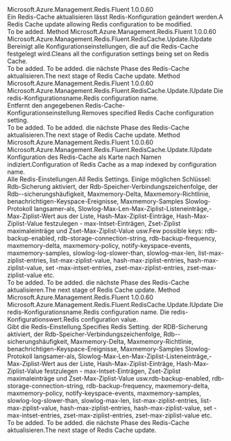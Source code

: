<Type Name="IWithRedisConfiguration" FullName="Microsoft.Azure.Management.Redis.Fluent.RedisCache.Update.IWithRedisConfiguration">
  <TypeSignature Language="C#" Value="public interface IWithRedisConfiguration" />
  <TypeSignature Language="ILAsm" Value=".class public interface auto ansi abstract IWithRedisConfiguration" />
  <TypeSignature Language="DocId" Value="T:Microsoft.Azure.Management.Redis.Fluent.RedisCache.Update.IWithRedisConfiguration" />
  <TypeSignature Language="VB.NET" Value="Public Interface IWithRedisConfiguration" />
  <TypeSignature Language="F#" Value="type IWithRedisConfiguration = interface" />
  <AssemblyInfo>
    <AssemblyName>Microsoft.Azure.Management.Redis.Fluent</AssemblyName>
    <AssemblyVersion>1.0.0.60</AssemblyVersion>
  </AssemblyInfo>
  <Interfaces />
  <Docs>
    <summary>
            <span data-ttu-id="b33a5-101">Ein Redis-Cache aktualisieren lässt Redis-Konfiguration geändert werden.</span><span class="sxs-lookup"><span data-stu-id="b33a5-101">A Redis Cache update allowing Redis configuration to be modified.</span></span>
            </summary>
    <remarks>To be added.</remarks>
  </Docs>
  <Members>
    <Member MemberName="WithoutRedisConfiguration">
      <MemberSignature Language="C#" Value="public Microsoft.Azure.Management.Redis.Fluent.RedisCache.Update.IUpdate WithoutRedisConfiguration ();" />
      <MemberSignature Language="ILAsm" Value=".method public hidebysig newslot virtual instance class Microsoft.Azure.Management.Redis.Fluent.RedisCache.Update.IUpdate WithoutRedisConfiguration() cil managed" />
      <MemberSignature Language="DocId" Value="M:Microsoft.Azure.Management.Redis.Fluent.RedisCache.Update.IWithRedisConfiguration.WithoutRedisConfiguration" />
      <MemberSignature Language="VB.NET" Value="Public Function WithoutRedisConfiguration () As IUpdate" />
      <MemberSignature Language="F#" Value="abstract member WithoutRedisConfiguration : unit -&gt; Microsoft.Azure.Management.Redis.Fluent.RedisCache.Update.IUpdate" Usage="iWithRedisConfiguration.WithoutRedisConfiguration " />
      <MemberType>Method</MemberType>
      <AssemblyInfo>
        <AssemblyName>Microsoft.Azure.Management.Redis.Fluent</AssemblyName>
        <AssemblyVersion>1.0.0.60</AssemblyVersion>
      </AssemblyInfo>
      <ReturnValue>
        <ReturnType>Microsoft.Azure.Management.Redis.Fluent.RedisCache.Update.IUpdate</ReturnType>
      </ReturnValue>
      <Parameters />
      <Docs>
        <summary>
            <span data-ttu-id="b33a5-102">Bereinigt alle Konfigurationseinstellungen, die auf die Redis-Cache festgelegt wird.</span><span class="sxs-lookup"><span data-stu-id="b33a5-102">Cleans all the configuration settings being set on Redis Cache.</span></span>
            </summary>
        <returns>To be added.</returns>
        <remarks>To be added.</remarks>
        <return><span data-ttu-id="b33a5-103">die nächste Phase des Redis-Cache aktualisieren.</span><span class="sxs-lookup"><span data-stu-id="b33a5-103">The next stage of Redis Cache update.</span></span></return>
      </Docs>
    </Member>
    <Member MemberName="WithoutRedisConfiguration">
      <MemberSignature Language="C#" Value="public Microsoft.Azure.Management.Redis.Fluent.RedisCache.Update.IUpdate WithoutRedisConfiguration (string key);" />
      <MemberSignature Language="ILAsm" Value=".method public hidebysig newslot virtual instance class Microsoft.Azure.Management.Redis.Fluent.RedisCache.Update.IUpdate WithoutRedisConfiguration(string key) cil managed" />
      <MemberSignature Language="DocId" Value="M:Microsoft.Azure.Management.Redis.Fluent.RedisCache.Update.IWithRedisConfiguration.WithoutRedisConfiguration(System.String)" />
      <MemberSignature Language="VB.NET" Value="Public Function WithoutRedisConfiguration (key As String) As IUpdate" />
      <MemberSignature Language="F#" Value="abstract member WithoutRedisConfiguration : string -&gt; Microsoft.Azure.Management.Redis.Fluent.RedisCache.Update.IUpdate" Usage="iWithRedisConfiguration.WithoutRedisConfiguration key" />
      <MemberType>Method</MemberType>
      <AssemblyInfo>
        <AssemblyName>Microsoft.Azure.Management.Redis.Fluent</AssemblyName>
        <AssemblyVersion>1.0.0.60</AssemblyVersion>
      </AssemblyInfo>
      <ReturnValue>
        <ReturnType>Microsoft.Azure.Management.Redis.Fluent.RedisCache.Update.IUpdate</ReturnType>
      </ReturnValue>
      <Parameters>
        <Parameter Name="key" Type="System.String" />
      </Parameters>
      <Docs>
        <param name="key"><span data-ttu-id="b33a5-104">Die redis-Konfigurationsname.</span><span class="sxs-lookup"><span data-stu-id="b33a5-104">Redis configuration name.</span></span></param>
        <summary>
            <span data-ttu-id="b33a5-105">Entfernt den angegebenen Redis-Cache-Konfigurationseinstellung.</span><span class="sxs-lookup"><span data-stu-id="b33a5-105">Removes specified Redis Cache configuration setting.</span></span>
            </summary>
        <returns>To be added.</returns>
        <remarks>To be added.</remarks>
        <return><span data-ttu-id="b33a5-106">die nächste Phase des Redis-Cache aktualisieren.</span><span class="sxs-lookup"><span data-stu-id="b33a5-106">The next stage of Redis Cache update.</span></span></return>
      </Docs>
    </Member>
    <Member MemberName="WithRedisConfiguration">
      <MemberSignature Language="C#" Value="public Microsoft.Azure.Management.Redis.Fluent.RedisCache.Update.IUpdate WithRedisConfiguration (System.Collections.Generic.IDictionary&lt;string,string&gt; redisConfiguration);" />
      <MemberSignature Language="ILAsm" Value=".method public hidebysig newslot virtual instance class Microsoft.Azure.Management.Redis.Fluent.RedisCache.Update.IUpdate WithRedisConfiguration(class System.Collections.Generic.IDictionary`2&lt;string, string&gt; redisConfiguration) cil managed" />
      <MemberSignature Language="DocId" Value="M:Microsoft.Azure.Management.Redis.Fluent.RedisCache.Update.IWithRedisConfiguration.WithRedisConfiguration(System.Collections.Generic.IDictionary{System.String,System.String})" />
      <MemberSignature Language="VB.NET" Value="Public Function WithRedisConfiguration (redisConfiguration As IDictionary(Of String, String)) As IUpdate" />
      <MemberSignature Language="F#" Value="abstract member WithRedisConfiguration : System.Collections.Generic.IDictionary&lt;string, string&gt; -&gt; Microsoft.Azure.Management.Redis.Fluent.RedisCache.Update.IUpdate" Usage="iWithRedisConfiguration.WithRedisConfiguration redisConfiguration" />
      <MemberType>Method</MemberType>
      <AssemblyInfo>
        <AssemblyName>Microsoft.Azure.Management.Redis.Fluent</AssemblyName>
        <AssemblyVersion>1.0.0.60</AssemblyVersion>
      </AssemblyInfo>
      <ReturnValue>
        <ReturnType>Microsoft.Azure.Management.Redis.Fluent.RedisCache.Update.IUpdate</ReturnType>
      </ReturnValue>
      <Parameters>
        <Parameter Name="redisConfiguration" Type="System.Collections.Generic.IDictionary&lt;System.String,System.String&gt;" />
      </Parameters>
      <Docs>
        <param name="redisConfiguration"><span data-ttu-id="b33a5-107">Konfiguration des Redis-Cache als Karte nach Namen indiziert.</span><span class="sxs-lookup"><span data-stu-id="b33a5-107">Configuration of Redis Cache as a map indexed by configuration name.</span></span></param>
        <summary>
            <span data-ttu-id="b33a5-108">Alle Redis-Einstellungen.</span><span class="sxs-lookup"><span data-stu-id="b33a5-108">All Redis Settings.</span></span> <span data-ttu-id="b33a5-109">Einige möglichen Schlüssel: Rdb-Sicherung aktiviert, der Rdb-Speicher-Verbindungszeichenfolge, der Rdb--sicherungshäufigkeit, Maxmemory-Delta, Maxmemory-Richtlinie, benachrichtigen-Keyspace-Ereignisse, Maxmemory-Samples Slowlog-Protokoll langsamer-als, Slowlog-Max-Len-Max-Ziplist-Listeneinträge,-Max-Ziplist-Wert aus der Liste, Hash-Max-Ziplist-Einträge, Hash-Max-Ziplist-Value festzulegen - max-Intset-Einträgen, Zset-Ziplist maximaleinträge und Zset-Max-Ziplist-Value usw.</span><span class="sxs-lookup"><span data-stu-id="b33a5-109">Few possible keys: rdb-backup-enabled, rdb-storage-connection-string, rdb-backup-frequency, maxmemory-delta, maxmemory-policy, notify-keyspace-events, maxmemory-samples, slowlog-log-slower-than, slowlog-max-len, list-max-ziplist-entries, list-max-ziplist-value, hash-max-ziplist-entries, hash-max-ziplist-value, set -max-intset-entries, zset-max-ziplist-entries, zset-max-ziplist-value etc.</span></span>
            </summary>
        <returns>To be added.</returns>
        <remarks>To be added.</remarks>
        <return><span data-ttu-id="b33a5-110">die nächste Phase des Redis-Cache aktualisieren.</span><span class="sxs-lookup"><span data-stu-id="b33a5-110">The next stage of Redis Cache update.</span></span></return>
      </Docs>
    </Member>
    <Member MemberName="WithRedisConfiguration">
      <MemberSignature Language="C#" Value="public Microsoft.Azure.Management.Redis.Fluent.RedisCache.Update.IUpdate WithRedisConfiguration (string key, string value);" />
      <MemberSignature Language="ILAsm" Value=".method public hidebysig newslot virtual instance class Microsoft.Azure.Management.Redis.Fluent.RedisCache.Update.IUpdate WithRedisConfiguration(string key, string value) cil managed" />
      <MemberSignature Language="DocId" Value="M:Microsoft.Azure.Management.Redis.Fluent.RedisCache.Update.IWithRedisConfiguration.WithRedisConfiguration(System.String,System.String)" />
      <MemberSignature Language="VB.NET" Value="Public Function WithRedisConfiguration (key As String, value As String) As IUpdate" />
      <MemberSignature Language="F#" Value="abstract member WithRedisConfiguration : string * string -&gt; Microsoft.Azure.Management.Redis.Fluent.RedisCache.Update.IUpdate" Usage="iWithRedisConfiguration.WithRedisConfiguration (key, value)" />
      <MemberType>Method</MemberType>
      <AssemblyInfo>
        <AssemblyName>Microsoft.Azure.Management.Redis.Fluent</AssemblyName>
        <AssemblyVersion>1.0.0.60</AssemblyVersion>
      </AssemblyInfo>
      <ReturnValue>
        <ReturnType>Microsoft.Azure.Management.Redis.Fluent.RedisCache.Update.IUpdate</ReturnType>
      </ReturnValue>
      <Parameters>
        <Parameter Name="key" Type="System.String" />
        <Parameter Name="value" Type="System.String" />
      </Parameters>
      <Docs>
        <param name="key"><span data-ttu-id="b33a5-111">Die redis-Konfigurationsname.</span><span class="sxs-lookup"><span data-stu-id="b33a5-111">Redis configuration name.</span></span></param>
        <param name="value"><span data-ttu-id="b33a5-112">Die redis-Konfigurationswert.</span><span class="sxs-lookup"><span data-stu-id="b33a5-112">Redis configuration value.</span></span></param>
        <summary>
            <span data-ttu-id="b33a5-113">Gibt die Redis-Einstellung.</span><span class="sxs-lookup"><span data-stu-id="b33a5-113">Specifies Redis Setting.</span></span>
            <span data-ttu-id="b33a5-114">der RDB-Sicherung aktiviert, der Rdb-Speicher-Verbindungszeichenfolge, Rdb--sicherungshäufigkeit, Maxmemory-Delta, Maxmemory-Richtlinie, benachrichtigen-Keyspace-Ereignisse, Maxmemory-Samples Slowlog-Protokoll langsamer-als, Slowlog-Max-Len-Max-Ziplist-Listeneinträge,-Max-Ziplist-Wert aus der Liste, Hash-Max-Ziplist-Einträge, Hash-Max-Ziplist-Value festzulegen - max-Intset-Einträgen, Zset-Ziplist maximaleinträge und Zset-Max-Ziplist-Value usw.</span><span class="sxs-lookup"><span data-stu-id="b33a5-114">rdb-backup-enabled, rdb-storage-connection-string, rdb-backup-frequency, maxmemory-delta, maxmemory-policy, notify-keyspace-events, maxmemory-samples, slowlog-log-slower-than, slowlog-max-len, list-max-ziplist-entries, list-max-ziplist-value, hash-max-ziplist-entries, hash-max-ziplist-value, set -max-intset-entries, zset-max-ziplist-entries, zset-max-ziplist-value etc.</span></span>
            </summary>
        <returns>To be added.</returns>
        <remarks>To be added.</remarks>
        <return><span data-ttu-id="b33a5-115">die nächste Phase des Redis-Cache aktualisieren.</span><span class="sxs-lookup"><span data-stu-id="b33a5-115">The next stage of Redis Cache update.</span></span></return>
      </Docs>
    </Member>
  </Members>
</Type>